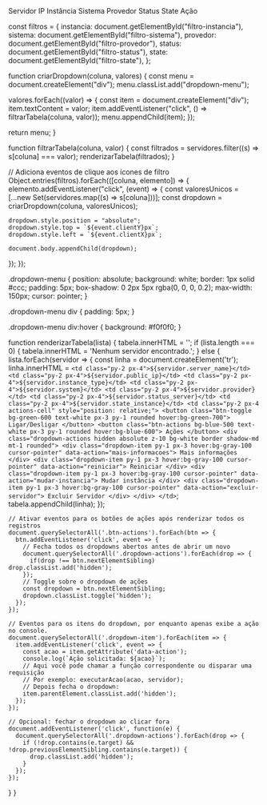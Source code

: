 <thead class="border-b">
  <tr>
    <th>Servidor</th>
    <th>IP</th>
    <th>Instância <i class="fi fi-rr-filter" id="filtro-instancia"></i></th>
    <th>Sistema <i class="fi fi-rr-filter" id="filtro-sistema"></i></th>
    <th>Provedor <i class="fi fi-rr-filter" id="filtro-provedor"></i></th>
    <th>Status <i class="fi fi-rr-filter" id="filtro-status"></i></th>
    <th>State <i class="fi fi-rr-filter" id="filtro-state"></i></th>
    <th>Ação</th>
  </tr>
</thead>

const filtros = {
  instancia: document.getElementById("filtro-instancia"),
  sistema: document.getElementById("filtro-sistema"),
  provedor: document.getElementById("filtro-provedor"),
  status: document.getElementById("filtro-status"),
  state: document.getElementById("filtro-state"),
};

function criarDropdown(coluna, valores) {
  const menu = document.createElement("div");
  menu.classList.add("dropdown-menu");

  valores.forEach((valor) => {
    const item = document.createElement("div");
    item.textContent = valor;
    item.addEventListener("click", () => filtrarTabela(coluna, valor));
    menu.appendChild(item);
  });

  return menu;
}

function filtrarTabela(coluna, valor) {
  const filtrados = servidores.filter((s) => s[coluna] === valor);
  renderizarTabela(filtrados);
}

// Adiciona eventos de clique aos ícones de filtro
Object.entries(filtros).forEach(([coluna, elemento]) => {
  elemento.addEventListener("click", (event) => {
    const valoresUnicos = [...new Set(servidores.map((s) => s[coluna]))]; 
    const dropdown = criarDropdown(coluna, valoresUnicos);
    
    dropdown.style.position = "absolute";
    dropdown.style.top = `${event.clientY}px`;
    dropdown.style.left = `${event.clientX}px`;

    document.body.appendChild(dropdown);
  });
});



.dropdown-menu {
  position: absolute;
  background: white;
  border: 1px solid #ccc;
  padding: 5px;
  box-shadow: 0 2px 5px rgba(0, 0, 0, 0.2);
  max-width: 150px;
  cursor: pointer;
}

.dropdown-menu div {
  padding: 5px;
}

.dropdown-menu div:hover {
  background: #f0f0f0;
}


<!-- 
Acão da tabela
-->

function renderizarTabela(lista) {
  tabela.innerHTML = '';
  if (lista.length === 0) {
    tabela.innerHTML = '<tr><td colspan="8" class="text-center py-4 text-gray-500">Nenhum servidor encontrado.</td></tr>';
  } else {
    lista.forEach(servidor => {
      const linha = document.createElement('tr');
      linha.innerHTML = `
        <td class="py-2 px-4">${servidor.server_name}</td>
        <td class="py-2 px-4">${servidor.public_ip}</td>
        <td class="py-2 px-4">${servidor.instance_type}</td>
        <td class="py-2 px-4">${servidor.system}</td>
        <td class="py-2 px-4">${servidor.provider}</td>
        <td class="py-2 px-4">${servidor.status_server}</td>
        <td class="py-2 px-4">${servidor.state_instance}</td>
        <td class="py-2 px-4 actions-cell" style="position: relative;">
          <button class="btn-toggle bg-green-600 text-white px-3 py-1 rounded hover:bg-green-700">
            Ligar/Desligar
          </button>
          <button class="btn-actions bg-blue-500 text-white px-3 py-1 rounded hover:bg-blue-600">
            Ações
          </button>
          <div class="dropdown-actions hidden absolute z-10 bg-white border shadow-md mt-1 rounded">
            <div class="dropdown-item py-1 px-3 hover:bg-gray-100 cursor-pointer" data-action="mais-informacoes">
              Mais informações
            </div>
            <div class="dropdown-item py-1 px-3 hover:bg-gray-100 cursor-pointer" data-action="reiniciar">
              Reiniciar
            </div>
            <div class="dropdown-item py-1 px-3 hover:bg-gray-100 cursor-pointer" data-action="mudar-instancia">
              Mudar instância
            </div>
            <div class="dropdown-item py-1 px-3 hover:bg-gray-100 cursor-pointer" data-action="excluir-servidor">
              Excluir Servidor
            </div>
          </div>
        </td>
      `;
      tabela.appendChild(linha);
    });
    
    // Ativar eventos para os botões de ações após renderizar todos os registros
    document.querySelectorAll('.btn-actions').forEach(btn => {
      btn.addEventListener('click', event => {
        // Fecha todos os dropdowns abertos antes de abrir um novo
        document.querySelectorAll('.dropdown-actions').forEach(drop => {
          if(drop !== btn.nextElementSibling) drop.classList.add('hidden');
        });
        // Toggle sobre o dropdown de ações
        const dropdown = btn.nextElementSibling;
        dropdown.classList.toggle('hidden');
      });
    });
    
    // Eventos para os itens do dropdown, por enquanto apenas exibe a ação no console.
    document.querySelectorAll('.dropdown-item').forEach(item => {
      item.addEventListener('click', event => {
        const acao = item.getAttribute('data-action');
        console.log(`Ação solicitada: ${acao}`);
        // Aqui você pode chamar a função correspondente ou disparar uma requisição
        // Por exemplo: executarAcao(acao, servidor);
        // Depois fecha o dropdown:
        item.parentElement.classList.add('hidden');
      });
    });
    
    // Opcional: fechar o dropdown ao clicar fora
    document.addEventListener('click', function(e) {
      document.querySelectorAll('.dropdown-actions').forEach(drop => {
        if (!drop.contains(e.target) && !drop.previousElementSibling.contains(e.target)) {
          drop.classList.add('hidden');
        }
      });
    });
  }
}
